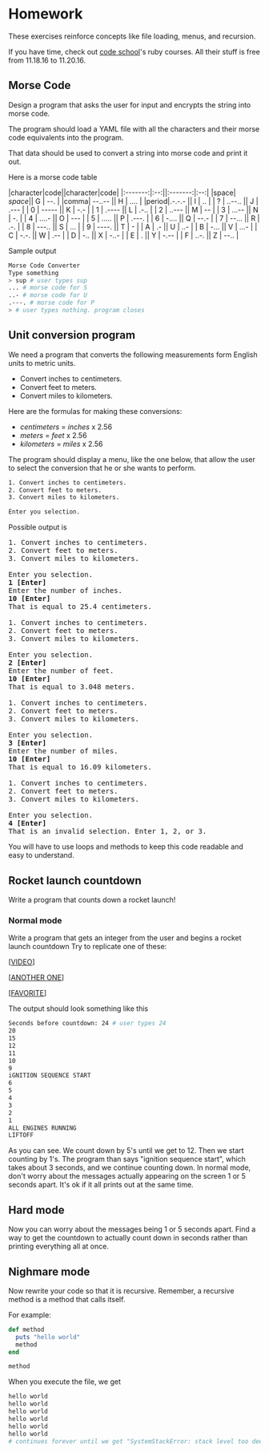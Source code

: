 # Homework

These exercises reinforce concepts like file loading, menus, and recursion.

If you have time, check out [code school](https://www.codeschool.com/)'s ruby courses. All their stuff is free from 11.18.16 to 11.20.16.

## Morse Code

Design a program that asks the user for input and encrypts the string into morse code.

The program should load a YAML file with all the characters and their morse code equivalents into the program.

That data should be used to convert a string into morse code and print it out.

Here is a morse code table

|character|code||character|code|
|:-------:|:--:||:-------:|:--:|
|space| *space*||  G  |  --.   |
|comma| --..-- ||  H  |  ....  |
|period|.-.-.- ||  I  |  ..    |
|  ?  | ..--.. ||  J  |  .---  |
|  0  |  ----- ||  K  |  -.-   |
|  1  |  .---- ||  L  |  .-..  |
|  2  |  ..--- ||  M  |  --    |
|  3  |  ...-- ||  N  |  -.    |
|  4  |  ....- ||  O  |  ---   |
|  5  |  ..... ||  P  |  .---. |
|  6  |  -.... ||  Q  |  --.-  |
|  7  |  --... ||  R  |  .-.   |
|  8  |  ---.. ||  S  |  ...   |
|  9  |  ----. ||  T  |  -     |
|  A  |  .-    ||  U  |  ..-   |
|  B  |  -...  ||  V  |  ...-  |
|  C  |  -.-.  ||  W  |  .--   |
|  D  |  -..   ||  X  |  -..-  |
|  E  |  .     ||  Y  |  -.--  |
|  F  |  ..-.  ||  Z  |  --..  |

Sample output

```bash
Morse Code Converter
Type something
> sup # user types sup
... # morse code for S
..- # morse code for U
.---. # morse code for P
> # user types nothing. program closes
```

## Unit conversion program

We need a program that converts the following measurements form English units to metric units.
- Convert inches to centimeters.
- Convert feet to meters.
- Convert miles to kilometers.

Here are the formulas for making these conversions:
- *centimeters* = *inches* x 2.56
- *meters* = *feet* x 2.56
- *kilometers* = *miles* x 2.56

The program should display a menu, like the one below, that allow the user to select the conversion that he or she wants to perform.

```bash
1. Convert inches to centimeters.
2. Convert feet to meters.
3. Convert miles to kilometers.

Enter you selection.
```

Possible output is

<pre>
1. Convert inches to centimeters.
2. Convert feet to meters.
3. Convert miles to kilometers.

Enter you selection.
<b>1 [Enter]</b>
Enter the number of inches.
<b>10 [Enter]</b>
That is equal to 25.4 centimeters.

1. Convert inches to centimeters.
2. Convert feet to meters.
3. Convert miles to kilometers.

Enter you selection.
<b>2 [Enter]</b>
Enter the number of feet.
<b>10 [Enter]</b>
That is equal to 3.048 meters.

1. Convert inches to centimeters.
2. Convert feet to meters.
3. Convert miles to kilometers.

Enter you selection.
<b>3 [Enter]</b>
Enter the number of miles.
<b>10 [Enter]</b>
That is equal to 16.09 kilometers.

1. Convert inches to centimeters.
2. Convert feet to meters.
3. Convert miles to kilometers.

Enter you selection.
<b>4 [Enter]</b>
That is an invalid selection. Enter 1, 2, or 3.
</pre>

You will have to use loops and methods to keep this code readable and easy to understand.

## Rocket launch countdown

Write a program that counts down a rocket launch!

### Normal mode

Write a program that gets an integer from the user and begins a rocket launch countdown
Try to replicate one of these:

[[VIDEO](https://youtu.be/OnoNITE-CLc?t=1m)]

[[ANOTHER ONE](https://youtu.be/wCy401hkXuk)]

[[FAVORITE](https://www.youtube.com/watch?v=8V9TCD0TTtk)]

The output should look something like this

```bash
Seconds before countdown: 24 # user types 24
20
15
12
11
10
9
iGNITION SEQUENCE START
6
5
4
3
2
1
ALL ENGINES RUNNING
LIFTOFF
```

As you can see. We count down by 5's until we get to 12. Then we start counting by 1's. The program than says "ignition sequence start", which takes about 3 seconds, and we continue counting down. In normal mode, don't worry about the messages actually appearing on the screen 1 or 5 seconds apart. It's ok if it all prints out at the same time.

## Hard mode

Now you can worry about the messages being 1 or 5 seconds apart. Find a way to get the countdown to actually count down in seconds rather than printing everything all at once.

## Nighmare mode

Now rewrite your code so that it is recursive. Remember, a recursive method is a method that calls itself.

For example:

```ruby
def method
  puts "hello world"
  method
end

method
```

When you execute the file, we get

```bash
hello world
hello world
hello world
hello world
hello world
hello world
# continues forever until we get "SystemStackError: stack level too deep"
```
